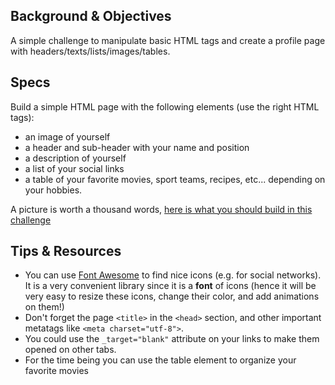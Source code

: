 ## Background & Objectives

A simple challenge to manipulate basic HTML tags and create a profile page with headers/texts/lists/images/tables.

## Specs

Build a simple HTML page with the following elements (use the right HTML tags):

- an image of yourself
- a header and sub-header with your name and position
- a description of yourself
- a list of your social links
- a table of your favorite movies, sport teams, recipes, etc... depending on your hobbies.

A picture is worth a thousand words, [here is what you should build in this challenge](http://lewagon.github.io/html-css-challenges/01-profile-content/)

## Tips & Resources

- You can use [Font Awesome](http://fortawesome.github.io/Font-Awesome/) to find nice icons (e.g. for social networks). It is a very convenient library since it is a **font** of icons (hence it will be very easy to resize these icons, change their color, and add animations on them!)
- Don't forget the page `<title>` in the `<head>` section, and other important metatags like `<meta charset="utf-8">`.
- You could use the `_target="blank"` attribute on your links to make them opened on other tabs.
- For the time being you can use the table element to organize your favorite movies
